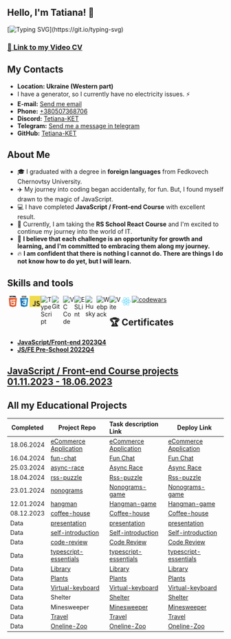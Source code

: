 ## Hello, I'm Tatiana! 👋

[![Typing SVG](https://readme-typing-svg.herokuapp.com?font=Fira+Code&weight=600&size=21&pause=1000&color=1B0E63FF&background=5BE0FF00&random=false&width=1000&lines=I+am+a+frontend+end+developer!)](https://git.io/typing-svg)

### [🎥 Link to my Video CV](https://youtu.be/uJQMlCJasOU)

## My Contacts

* __Location: Ukraine (Western part)__
* I have a generator, so I currently have no electricity issues. ⚡
* __E-mail:__   [Send me email](mailto:belangelphone@gmail.com)
* __Phone:__    [+380507368706](tel:+380507368706)
* __Discord:__  [Tetiana-KET](https://discordapp.com/users/674720964143218723)
* __Telegram:__ [Send me a message in telegram](https://t.me/Tatiana_1000_Dribnyz)
* __GitHub:__   [Tetiana-KET](https://github.com/Tetiana-KET)

## About Me

- 🎓 I graduated with a degree in __foreign languages__ from Fedkovech Chernovtsy University.
- ✈️ My journey into coding began accidentally, for fun. But, I found myself drawn to the magic of JavaScript.
- 💻 I have completed __JavaScript / Front-end Course__ with excellent result.
- 🚀 Currently, I am taking the __RS School React Course__ and I'm excited to continue my journey into the world of IT.
- 🌟 __I believe that each challenge is an opportunity for growth and learning, and I'm committed to embracing them along my journey.__
- 🔥 __I am confident that there is nothing I cannot do. There are things I do not know how to do yet, but I will learn.__

## Skills and tools

<a href="https://developer.mozilla.org/en-US/docs/Web/HTML" target="_blank">
  <img align="left" alt="HTML5" width="26px" src="https://raw.githubusercontent.com/github/explore/80688e429a7d4ef2fca1e82350fe8e3517d3494d/topics/html/html.png"/>
</a>
<a href="https://developer.mozilla.org/en-US/docs/Web/CSS" target="_blank">
  <img align="left" alt="CSS" width="26px" src="https://raw.githubusercontent.com/github/explore/80688e429a7d4ef2fca1e82350fe8e3517d3494d/topics/css/css.png"/>
</a>
<a href="https://developer.mozilla.org/en-US/docs/Web/JavaScript" target="_blank">
  <img align="left" alt="JavaScript" width="26px" src="https://raw.githubusercontent.com/github/explore/80688e429a7d4ef2fca1e82350fe8e3517d3494d/topics/javascript/javascript.png"/>
</a>
<a href="https://www.typescriptlang.org/" target="_blank">
  <img align="left" alt="TypeScript" width="26px" src="https://github.com/remojansen/logo.ts/blob/master/ts.png?raw=true"/>
</a>
<a href="https://git-scm.com/" target="_blank">
  <img align="left" alt="Git" width="26px" src="https://git-scm.com/images/logos/downloads/Git-Icon-1788C.png"/>
</a>
<a href="https://code.visualstudio.com/" target="_blank">
  <img align="left" alt="VC Code" width="26px" src="https://code.visualstudio.com/assets/favicon.ico"/>
</a>
<a href="https://eslint.org/" target="_blank">
  <img align="left" alt="ESLint" width="26px" src="https://avatars.githubusercontent.com/u/6019716?s=200&v=4"/>
</a>
<a href="https://typicode.github.io/husky/" target="_blank">
  <img align="left" alt="Husky" width="26px" src="https://avatars.githubusercontent.com/u/4657106?s=200&v=4"/>
</a>
<a href="https://webpack.js.org/" target="_blank">
  <img align="left" alt="Webpack" width="30px" src="https://raw.githubusercontent.com/webpack/media/master/logo/icon-square-small.png"/>
</a>
<a href="https://vitejs.dev/" target="_blank">
  <img align="left" alt="Vite" width="26px" src="https://vitejs.dev/logo-with-shadow.png"/>
</a>
<a href="https://www.codewars.com/" target="_blank">
  <img alt="codewars" width="26px" src="https://www.codewars.com/packs/assets/logo.f607a0fb.svg"/>
</a>
<a href="https://reactjs.org/" target="_blank">
  <img align="left" alt="React" width="26px" src="https://raw.githubusercontent.com/github/explore/main/topics/react/react.png"/>
</a>

## 🏆 Certificates

- __<a href="https://app.rs.school/certificate/5pnrsvrg" target="_blank">
  JavaScript/Front-end 2023Q4
</a>__
- __<a href="https://app.rs.school/certificate/5pnrsvrg" target="_blank">
  JS/FE Pre-School 2022Q4
</a>__

	
## [JavaScript / Front-end Course projects 01.11.2023 - 18.06.2023](https://github.com/Tetiana-KET/RS-School-JSFE2023Q4/blob/main/README.md)

## All my Educational Projects

| Completed | Project Repo                                                                                             | Task description Link                                                                                                           | Deploy Link                                                                                                                            |
| ------------------------------------------------------------------------------------------------------- | ------------------------------------------------------------------------------------------------------- | :------------------------------------------------------------------------------------------------------------------------------ | -------------------------------------------------------------------------------------------------------------------------------------- |
| 18.06.2024 | [eCommerce Application](https://github.com/Tetiana-KET/eCommerce-Application)                       | [eCommerce Application](https://github.com/rolling-scopes-school/tasks/tree/master/tasks/eCommerce-Application)                                    | [eCommerce Application](https://ecommerce-sprint-4-release.netlify.app/about)                                     |
| 16.04.2024| [fun-chat](https://github.com/Tetiana-KET/RS-School-JSFE2023Q4/tree/fun-chat)                           | [Fun Chat](https://github.com/rolling-scopes-school/tasks/blob/master/stage2/tasks/fun-chat/README.md)                          | [Fun Chat](https://github.com/Tetiana-KET/RS-School-JSFE2023Q4/tree/fun-chat/README.md)                                                |
| 25.03.2024 | [async-race](https://github.com/Tetiana-KET/RS-School-JSFE2023Q4/tree/async-race)                       | [Async Race](https://github.com/rolling-scopes-school/tasks/blob/master/stage2/tasks/async-race/README.md)                      | [Async Race](https://github.com/Tetiana-KET/RS-School-JSFE2023Q4/tree/async-race/README.md)                                            |
| 18.04.2024 | [rss-puzzle](https://github.com/Tetiana-KET/RS-School-JSFE2023Q4/tree/rss-puzzle)                       | [Rss-puzzle](https://github.com/rolling-scopes-school/tasks/tree/master/stage2/tasks/puzzle)                                    | [Rss-puzzle](https://rolling-scopes-school.github.io/tetiana-ket-JSFE2023Q4/rss-puzzle/index.html)                                     |
| 23.01.2024 | [nonograms](https://github.com/Tetiana-KET/RS-School-JSFE2023Q4/tree/nonograms)                         | [Nonograms-game](https://github.com/rolling-scopes-school/tasks/tree/master/tasks/nonograms)                                    | [Nonograms-game](https://rolling-scopes-school.github.io/tetiana-ket-JSFE2023Q4/nonograms/index.html)                                  |
| 12.01.2024 | [hangman](https://github.com/Tetiana-KET/RS-School-JSFE2023Q4/tree/hangman)                             | [Hangman-game](https://github.com/rolling-scopes-school/tasks/tree/master/stage1/tasks/hangman)                                 | [Hangman-game](https://rolling-scopes-school.github.io/tetiana-ket-JSFE2023Q4/hangman/index.html)                                      |
| 08.12.2023 | [coffee-house](https://github.com/Tetiana-KET/RS-School-JSFE2023Q4/tree/coffee-house)                   | [Coffee-house](https://github.com/rolling-scopes-school/tasks/blob/master/tasks/coffee-house/coffee-house.md)                   | [Coffee-house](https://rolling-scopes-school.github.io/tetiana-ket-JSFE2023Q4/coffee-house/pages/Home/index.html)                      |
| Data | [presentation](https://github.com/Tetiana-KET/RS-School-JSFE2023Q4/tree/presentation)                   | [presentation ](https://github.com/rolling-scopes-school/tasks/tree/master/stage2/tasks/presentation)                           | [presentation](https://662e28923c7ed9abe653036d--sunny-moonbeam-a5aa78.netlify.app/)                                                   |
| Data | [self-introduction](https://github.com/Tetiana-KET/RS-School-JSFE2023Q4/tree/self-introduction)         | [Self-introduction ](https://github.com/rolling-scopes-school/tasks/tree/master/stage1/modules/self-introduction)               | [Self-introduction](https://github.com/Tetiana-KET/RS-School-JSFE2023Q4/blob/self-introduction/self-introduction/index.md)             |
| Data | [code-review](https://github.com/Tetiana-KET/RS-School-JSFE2023Q4/tree/code-review)                     | [Code Review](https://github.com/rolling-scopes-school/tasks/tree/master/stage2/tasks/code-review)                              | [Code Review](https://github.com/rolling-scopes-school/tetiana-ket-JSFE2023Q4/pull/54)                                                 |
| Data | [typescript-essentials](https://github.com/Tetiana-KET/RS-School-JSFE2023Q4/tree/typescript-essentials) | [typescript-essentials](https://github.com/rolling-scopes-school/tasks/blob/master/stage2/tasks/TypeScriptEssentials/README.md) | [typescript-essentials](https://github.com/Tetiana-KET/RS-School-JSFE2023Q4/blob/typescript-essentials/typescript-essentials/index.md) |
| Data | [Library](https://github.com/Tetiana-KET/Library)                 |[Library](https://github.com/rolling-scopes-school/tasks/tree/eb98353fb0a0f67945afff7759f21e61d520e495/tasks/library)                 | [Library](https://tetiana-ket.github.io/Library/)                            |
| Data | [Plants](https://github.com/Tetiana-KET/Plants)                  | [Plants](https://github.com/rolling-scopes-school/tasks/blob/eb98353fb0a0f67945afff7759f21e61d520e495/tasks/plants/plants.md)                  | [Plants](https://rolling-scopes-school.github.io/tetiana-ket-JSFEPRESCHOOL2022Q4/Plants/pages/main/index.html) |
| Data | [Virtual-keyboard](https://github.com/Tetiana-KET/virtual-keyboard)        | [Virtual-keyboard](https://github.com/rolling-scopes-school/tasks/blob/eb98353fb0a0f67945afff7759f21e61d520e495/tasks/virtual-keyboard/virtual-keyboard-ru.md)        | [Virtual-keyboard](https://tetiana-ket.github.io/virtual-keyboard/src/index.html) |
| Data | Shelter                 | [Shelter](https://github.com/rolling-scopes-school/tasks/blob/eb98353fb0a0f67945afff7759f21e61d520e495/tasks/shelter/shelter.md#L4)                 | [Shelter](https://rolling-scopes-school.github.io/tetiana-ket-JSFE2023Q1/shelter/pages/main/index.html) |
| Data | Minesweeper             | [Minesweeper](https://github.com/rolling-scopes-school/tasks/tree/eb98353fb0a0f67945afff7759f21e61d520e495/tasks/minesweeper)             | [Minesweeper](https://rolling-scopes-school.github.io/tetiana-ket-JSFE2023Q1/minesweeper/dist/index.html) |
| Data | [Travel](https://github.com/Tetiana-KET/Travel)                  | [Travel](https://github.com/rolling-scopes-school/tasks/blob/eb98353fb0a0f67945afff7759f21e61d520e495/tasks/travel/travel.md)                  | [Travel](https://tetiana-ket.github.io/Travel/)                               |
| Data | [Oneline-Zoo](https://github.com/Tetiana-KET/online-zoo)             | [Oneline-Zoo](https://github.com/rolling-scopes-school/tasks/tree/eb98353fb0a0f67945afff7759f21e61d520e495/tasks/online-zoo)             | [Oneline-Zoo ](https://tetiana-ket.github.io/online-zoo/pages/main/index.html) |

